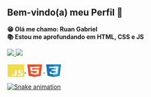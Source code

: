 ## Bem-vindo(a) meu Perfil 👋

**😁 Olá me chamo: Ruan Gabriel** <br>
**📚 Estou me aprofundando em HTML, CSS e JS**

 <div>
  <a href="https://github.com/Ruan-Santana">
  <img height="180em" src="https://github-readme-stats.vercel.app/api?username=Ruan-Santana&show_icons=true&theme=cobalt&include_all_commits=true&count_private=true"/>
   <!--<img src="https://github-readme-stats.vercel.app/api?username=Ruan-Santana&amp;bg_color=30,e96443,904e95&amp;title_color=fff&amp;text_color=#0eaddb;&show_icons=true&include_all_commits=true&count_private=true" style="max-width: 100%;">-->
  <img height="180em" src="https://github-readme-stats.vercel.app/api/top-langs/?username=Ruan-Santana&layout=compact&langs_count=6&theme=cobalt"/>
</div>
<div style="display: inline_block"><br>
  <img align="center" alt="Js" height="30" width="40" src="https://raw.githubusercontent.com/devicons/devicon/master/icons/javascript/javascript-plain.svg">
  <img align="center" alt="HTML" height="30" width="40" src="https://raw.githubusercontent.com/devicons/devicon/master/icons/html5/html5-original.svg">
  <img align="center" alt="CSS" height="30" width="40" src="https://raw.githubusercontent.com/devicons/devicon/master/icons/css3/css3-original.svg">
</div>

<div> 
 <!--<a href="" target="_blank"><img src="https://img.shields.io/badge/YouTube-FF0000?style=for-the-badge&logo=youtube&logoColor=white" target="_blank"></a>
  <a href="" target="_blank"><img src="https://img.shields.io/badge/-Instagram-%23E4405F?style=for-the-badge&logo=instagram&logoColor=white" target="_blank"></a>
 <a href="" target="_blank"><img src="https://img.shields.io/badge/Discord-7289DA?style=for-the-badge&logo=discord&logoColor=white" target="_blank"></a> 
  <a href=""><img src="https://img.shields.io/badge/-Gmail-%23333?style=for-the-badge&logo=gmail&logoColor=white" target="_blank"></a>
  <a href="" target="_blank"><img src="https://img.shields.io/badge/-LinkedIn-%230077B5?style=for-the-badge&logo=linkedin&logoColor=white" target="_blank"></a>-->
 
  ![Snake animation](https://github.com/Ruan-Santana/Ruan-Santana/blob/output/github-contribution-grid-snake.svg)

</div>
